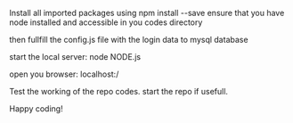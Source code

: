 Install all imported packages using npm install <package-name> --save
ensure that you have node installed
and accessible in you codes directory

then fullfill the config.js file
with the login data to mysql database 

start the local server:
node NODE.js

open you browser:
localhost:<port-number>/

Test the working of the repo codes.
start the repo if usefull.

Happy coding!
